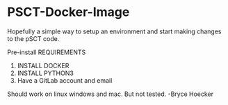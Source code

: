 # PSCT-Docker-Image
Hopefully a simple way to setup an environment and start making changes to the pSCT code.

Pre-install REQUIREMENTS
1. INSTALL DOCKER
2. INSTALL PYTHON3
3. Have a GitLab account and email
   

Should work on linux windows and mac. But not tested.  -Bryce Hoecker

